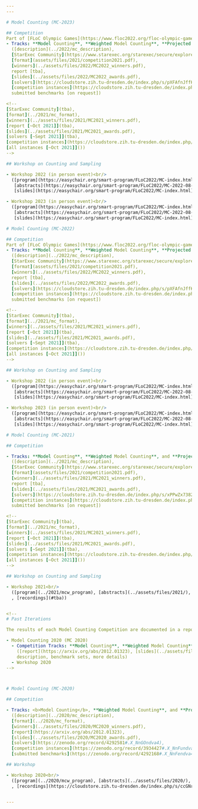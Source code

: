 ```yaml
---
---

# Model Counting (MC-2023)

## Competition
Part of [FLoC Olympic Games](https://www.floc2022.org/floc-olympic-games)
- Tracks: **Model Counting**, **Weighted Model Counting**, **Projected Model Counting**, **Projected Weighted Model Counting**<br/>
  ([description](../2022/mc_description),
  [StarExec Community](https://www.starexec.org/starexec/secure/explore/spaces.jsp?id=520765),
  [format](assets/files/2021/competition2021.pdf),
  [winners](../assets/files/2022/MC2022_winners.pdf),
  report [tba],
  [slides](../assets/files/2022/MC2022_awards.pdf),
  [solvers](https://cloudstore.zih.tu-dresden.de/index.php/s/pXFAfnJffKyNA77),
  [competition instances](https://cloudstore.zih.tu-dresden.de/index.php/s/7iZSNgKT27FEsGX),
  submitted benchmarks [on request])

<!--
[StarExec Community](tba),
[format](../2021/mc_format),
[winners](../assets/files/2021/MC2021_winners.pdf),
[report [~Oct 2021]](tba),
[slides](../assets/files/2021/MC2021_awards.pdf),
[solvers [~Sept 2021]](tba),
[competition instances](https://cloudstore.zih.tu-dresden.de/index.php/s/GTFXigjkktwq7R6),
[all instances [~Oct 2021]]())
-->

## Workshop on Counting and Sampling

- Workshop 2022 (in person event)<br/>
  ([program](https://easychair.org/smart-program/FLoC2022/MC-index.html),
   [abstracts](https://easychair.org/smart-program/FLoC2022/MC-2022-08-11.html),
   [slides](https://easychair.org/smart-program/FLoC2022/MC-index.html))

- Workshop 2023 (in person event)<br/>
  ([program](https://easychair.org/smart-program/FLoC2022/MC-index.html),
   [abstracts](https://easychair.org/smart-program/FLoC2022/MC-2022-08-11.html),
   [slides](https://easychair.org/smart-program/FLoC2022/MC-index.html))

# Model Counting (MC-2022)

## Competition
Part of [FLoC Olympic Games](https://www.floc2022.org/floc-olympic-games)
- Tracks: **Model Counting**, **Weighted Model Counting**, **Projected Model Counting**, **Projected Weighted Model Counting**<br/>
  ([description](../2022/mc_description),
  [StarExec Community](https://www.starexec.org/starexec/secure/explore/spaces.jsp?id=520765),
  [format](assets/files/2021/competition2021.pdf),
  [winners](../assets/files/2022/MC2022_winners.pdf),
  report [tba],
  [slides](../assets/files/2022/MC2022_awards.pdf),
  [solvers](https://cloudstore.zih.tu-dresden.de/index.php/s/pXFAfnJffKyNA77),
  [competition instances](https://cloudstore.zih.tu-dresden.de/index.php/s/7iZSNgKT27FEsGX),
  submitted benchmarks [on request])

<!--
[StarExec Community](tba),
[format](../2021/mc_format),
[winners](../assets/files/2021/MC2021_winners.pdf),
[report [~Oct 2021]](tba),
[slides](../assets/files/2021/MC2021_awards.pdf),
[solvers [~Sept 2021]](tba),
[competition instances](https://cloudstore.zih.tu-dresden.de/index.php/s/GTFXigjkktwq7R6),
[all instances [~Oct 2021]]())
-->

## Workshop on Counting and Sampling

- Workshop 2022 (in person event)<br/>
  ([program](https://easychair.org/smart-program/FLoC2022/MC-index.html),
   [abstracts](https://easychair.org/smart-program/FLoC2022/MC-2022-08-11.html),
   [slides](https://easychair.org/smart-program/FLoC2022/MC-index.html))

- Workshop 2023 (in person event)<br/>
  ([program](https://easychair.org/smart-program/FLoC2022/MC-index.html),
   [abstracts](https://easychair.org/smart-program/FLoC2022/MC-2022-08-11.html),
   [slides](https://easychair.org/smart-program/FLoC2022/MC-index.html))

# Model Counting (MC-2021)

## Competition

- Tracks: **Model Counting**, **Weighted Model Counting**, and **Projected Model Counting**<br/>
  ([description](../2021/mc_description),
  [StarExec Community](https://www.starexec.org/starexec/secure/explore/spaces.jsp?id=441292),
  [format](assets/files/2021/competition2021.pdf),
  [winners](../assets/files/2021/MC2021_winners.pdf),
  report [tba],
  [slides](../assets/files/2021/MC2021_awards.pdf),
  [solvers](https://cloudstore.zih.tu-dresden.de/index.php/s/xPPwZx7382kxP7i),
  [competition instances](https://cloudstore.zih.tu-dresden.de/index.php/s/GTFXigjkktwq7R6),
  submitted benchmarks [on request])

<!--
[StarExec Community](tba),
[format](../2021/mc_format),
[winners](../assets/files/2021/MC2021_winners.pdf),
[report [~Oct 2021]](tba),
[slides](../assets/files/2021/MC2021_awards.pdf),
[solvers [~Sept 2021]](tba),
[competition instances](https://cloudstore.zih.tu-dresden.de/index.php/s/GTFXigjkktwq7R6),
[all instances [~Oct 2021]]())
-->

## Workshop on Counting and Sampling

- Workshop 2021<br/>
  ([program](../2021/mcw_program), [abstracts](../assets/files/2021/), [slides](../assets/files/2021/)
  , [recordings](#tba))


<!--
# Past Iterations

The results of each Model Counting Competition are documented in a report.

- Model Counting 2020 (MC 2020)
  - Competition Tracks: **Model Counting**, **Weighted Model Counting**, and **Projected Model Counting**<br/>
    ([report](https://arxiv.org/abs/2012.01323), [slides](../assets/files/2020/MC2020_awards.pdf),
    description, benchmark sets, more details)
  - Workshop 2020
-->



# Model Counting (MC-2020)

## Competition

- Tracks: <b>Model Counting</b>, **Weighted Model Counting**, and **Projected Model Counting**<br/>
  ([description](../2020/mc_description),
  [format](../2020/mc_format),
  [winners](../assets/files/2020/MC2020_winners.pdf),
  [report](https://arxiv.org/abs/2012.01323),
  [slides](../assets/files/2020/MC2020_awards.pdf),
  [solvers](https://zenodo.org/record/4292581#.X_NnGOndva4),
  [competition instances](https://zenodo.org/record/3934427#.X_NnFundva4),
  [submitted benchmarks](https://zenodo.org/record/4292168#.X_NnFendva4))

## Workshop

- Workshop 2020<br/>
  ([program](../2020/mcw_program), [abstracts](../assets/files/2020/), [slides](../assets/files/2020/)
  , [recordings](https://cloudstore.zih.tu-dresden.de/index.php/s/ccGNrNxeH9AXaSq))


---
```

